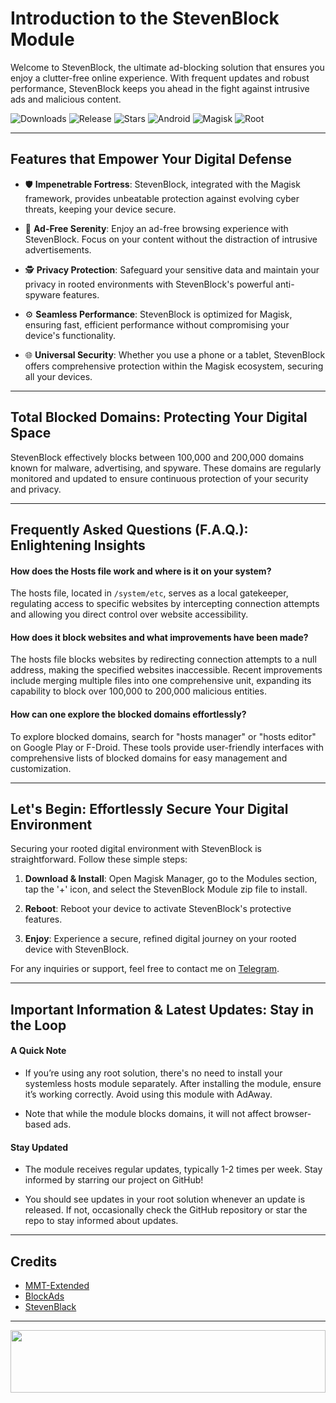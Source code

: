 # Introduction to the StevenBlock Module

Welcome to StevenBlock, the ultimate ad-blocking solution that ensures you enjoy a clutter-free online experience. With frequent updates and robust performance, StevenBlock keeps you ahead in the fight against intrusive ads and malicious content.

![Downloads](https://img.shields.io/github/downloads/mikropsoft/StevenBlock/total?color=green&style=for-the-badge)
![Release](https://img.shields.io/github/v/release/mikropsoft/StevenBlock?style=for-the-badge)
![Stars](https://img.shields.io/github/stars/mikropsoft/StevenBlock?style=for-the-badge)
![Android](https://img.shields.io/badge/Android-3DDC84?style=for-the-badge&logo=android&logoColor=white)
![Magisk](https://img.shields.io/badge/Magisk-8A2BE2?style=for-the-badge&logo=magisk&logoColor=white)
![Root](https://img.shields.io/badge/Root-ff0000?style=for-the-badge&logo=superuser&logoColor=white)

---

## Features that Empower Your Digital Defense

- 🛡️ **Impenetrable Fortress**: StevenBlock, integrated with the Magisk framework, provides unbeatable protection against evolving cyber threats, keeping your device secure.

- 🚫 **Ad-Free Serenity**: Enjoy an ad-free browsing experience with StevenBlock. Focus on your content without the distraction of intrusive advertisements.

- 🕵️ **Privacy Protection**: Safeguard your sensitive data and maintain your privacy in rooted environments with StevenBlock's powerful anti-spyware features.

- ⚙️ **Seamless Performance**: StevenBlock is optimized for Magisk, ensuring fast, efficient performance without compromising your device's functionality.

- 🌐 **Universal Security**: Whether you use a phone or a tablet, StevenBlock offers comprehensive protection within the Magisk ecosystem, securing all your devices.

---

## Total Blocked Domains: Protecting Your Digital Space

StevenBlock effectively blocks between 100,000 and 200,000 domains known for malware, advertising, and spyware. These domains are regularly monitored and updated to ensure continuous protection of your security and privacy.

---

## Frequently Asked Questions (F.A.Q.): Enlightening Insights

#### How does the Hosts file work and where is it on your system?

The hosts file, located in `/system/etc`, serves as a local gatekeeper, regulating access to specific websites by intercepting connection attempts and allowing you direct control over website accessibility.

#### How does it block websites and what improvements have been made?

The hosts file blocks websites by redirecting connection attempts to a null address, making the specified websites inaccessible. Recent improvements include merging multiple files into one comprehensive unit, expanding its capability to block over 100,000 to 200,000 malicious entities.

#### How can one explore the blocked domains effortlessly?

To explore blocked domains, search for "hosts manager" or "hosts editor" on Google Play or F-Droid. These tools provide user-friendly interfaces with comprehensive lists of blocked domains for easy management and customization.

---

## Let's Begin: Effortlessly Secure Your Digital Environment

Securing your rooted digital environment with StevenBlock is straightforward. Follow these simple steps:

1. **Download & Install**: Open Magisk Manager, go to the Modules section, tap the '+' icon, and select the StevenBlock Module zip file to install.
   
3. **Reboot**: Reboot your device to activate StevenBlock's protective features.
   
5. **Enjoy**: Experience a secure, refined digital journey on your rooted device with StevenBlock.

For any inquiries or support, feel free to contact me on [Telegram](https://t.me/microzort).

---

## Important Information & Latest Updates: Stay in the Loop

#### A Quick Note

- If you’re using any root solution, there's no need to install your systemless hosts module separately. After installing the module, ensure it’s working correctly. Avoid using this module with AdAway.
  
- Note that while the module blocks domains, it will not affect browser-based ads.

#### Stay Updated

- The module receives regular updates, typically 1-2 times per week. Stay informed by starring our project on GitHub!
  
- You should see updates in your root solution whenever an update is released. If not, occasionally check the GitHub repository or star the repo to stay informed about updates.

---

## Credits

- [MMT-Extended](https://github.com/Zackptg5/MMT-Extended)
- [BlockAds](https://github.com/pantsufan/BlockAds)
- [StevenBlack](https://github.com/StevenBlack/hosts)

---

<img src="https://raw.githubusercontent.com/matfantinel/matfantinel/master/waves.svg" width="100%" height="100">
